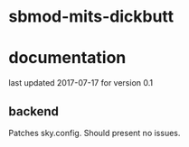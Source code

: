 # sbmod-mits-dickbutt
# documentation
last updated 2017-07-17 for version 0.1

## backend
Patches sky.config. Should present no issues.
